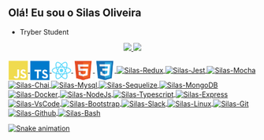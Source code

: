 ## Olá! Eu sou o Silas Oliveira

- Tryber Student

<div align="center">
  <a href="https://github.com/silas-oliveira">
  <img height="180em" src="https://github-readme-stats.vercel.app/api?username=silas-oliveira&show_icons=true&custom_title=GitHub%20Stats&bg_color=30,000304,5d040a,e1001a&title_color=fff&text_color=fff&icon_color=fff"&include_all_commits=true&count_private=true/>
  <img height="180em" src="https://github-readme-stats.vercel.app/api/top-langs/?username=silas-oliveira&layout=compact&langs_count=7&&custom_title=GitHub%20Stats&bg_color=30,000304,5d040a,e1001a&title_color=fff&text_color=fff&icon_color=fff"/>
</div>
  
  <div style="display: inline_block"><br>
  <img align="center" alt="Silas-Js" height="40" width="40" src="https://raw.githubusercontent.com/devicons/devicon/master/icons/javascript/javascript-plain.svg">
  <img align="center" alt="Silas-Ts" height="40" width="40" src="https://raw.githubusercontent.com/devicons/devicon/master/icons/typescript/typescript-plain.svg">
  <img align="center" alt="Silas-React" height="40" width="40" src="https://raw.githubusercontent.com/devicons/devicon/master/icons/react/react-original.svg">
  <img align="center" alt="Silas-HTML" height="40" width="40" src="https://raw.githubusercontent.com/devicons/devicon/master/icons/html5/html5-original.svg">
  <img align="center" alt="Silas-CSS" height="40" width="40" src="https://raw.githubusercontent.com/devicons/devicon/master/icons/css3/css3-original.svg">
  <img align="center" alt="Silas-Redux" height="40" width="40" src="https://cdn.jsdelivr.net/gh/devicons/devicon/icons/redux/redux-original.svg">
  <img align="center" alt="Silas-Jest" height="40" width="40" src="https://cdn.jsdelivr.net/gh/devicons/devicon/icons/jest/jest-plain.svg">
  <img align="center" alt="Silas-Mocha" height="40" width="40" src="https://cdn.jsdelivr.net/gh/devicons/devicon/icons/mocha/mocha-plain.svg">
  <img align="center" alt="Silas-Chai" height="40" width="40" src="https://cdn.svgporn.com/logos/chai.svg">
  <img align="center" alt="Silas-Mysql" height="40" width="40" src="https://cdn.jsdelivr.net/gh/devicons/devicon/icons/mysql/mysql-original-wordmark.svg">
  <img align="center" alt="Silas-Sequelize" height="40" width="40" src="https://cdn.jsdelivr.net/gh/devicons/devicon/icons/sequelize/sequelize-original.svg">
  <img align="center" alt="Silas-MongoDB" height="40" width="40" src="https://cdn.jsdelivr.net/gh/devicons/devicon/icons/mongodb/mongodb-original-wordmark.svg">
  <img align="center" alt="Silas-Docker" height="40" width="40" src="https://cdn.jsdelivr.net/gh/devicons/devicon/icons/docker/docker-original-wordmark.svg">
  <img align="center" alt="Silas-NodeJs" height="40" width="40" src="https://cdn.jsdelivr.net/gh/devicons/devicon/icons/nodejs/nodejs-original-wordmark.svg">
  <img align="center" alt="Silas-Typescript" height="40" width="40" src="https://cdn.jsdelivr.net/gh/devicons/devicon/icons/typescript/typescript-original.svg">
  <img align="center" alt="Silas-Express" height="40" width="40" src="https://cdn.jsdelivr.net/gh/devicons/devicon/icons/express/express-original-wordmark.svg">
  <img align="center" alt="Silas-VsCode" height="40" width="40" src="https://cdn.jsdelivr.net/gh/devicons/devicon/icons/vscode/vscode-original-wordmark.svg">
  <img align="center" alt="Silas-Bootstrap" height="40" width="40" src="https://cdn.jsdelivr.net/gh/devicons/devicon/icons/bootstrap/bootstrap-original.svg">
  <img align="center" alt="Silas-Slack" height="40" width="40" src="https://cdn.jsdelivr.net/gh/devicons/devicon/icons/slack/slack-original.svg">
  <img align="center" alt="Silas-Linux" height="40" width="40" src="https://cdn.jsdelivr.net/gh/devicons/devicon/icons/linux/linux-original.svg">
  <img align="center" alt="Silas-Git" height="40" width="40" src="https://cdn.jsdelivr.net/gh/devicons/devicon/icons/git/git-original-wordmark.svg">
  <img align="center" alt="Silas-Github" height="40" width="40" src="https://cdn.jsdelivr.net/gh/devicons/devicon/icons/github/github-original-wordmark.svg">
  <img align="center" alt="Silas-Bash" height="40" width="40" src="https://cdn.jsdelivr.net/gh/devicons/devicon/icons/bash/bash-plain.svg">
  </div>

<div>
<!--   <a href="https://www.youtube.com/channel/UC_-uuuZbY0AAt9CViNzvc-Q" target="_blank"><img src="https://img.shields.io/badge/YouTube-FF0000?style=for-the-badge&logo=youtube&logoColor=white" target="_blank"></a>
  <a href="https://instagram.com/rafaballerini" target="_blank"><img src="https://img.shields.io/badge/-Instagram-%23E4405F?style=for-the-badge&logo=instagram&logoColor=white" target="_blank"></a>
 	<a href="https://www.twitch.tv/rafaballerinii" target="_blank"><img src="https://img.shields.io/badge/Twitch-9146FF?style=for-the-badge&logo=twitch&logoColor=white" target="_blank"></a>
 <a href="https://discord.gg/wagxzStdcR" target="_blank"><img src="https://img.shields.io/badge/Discord-7289DA?style=for-the-badge&logo=discord&logoColor=white" target="_blank"></a> 
  <a href = "mailto:contatorafaballerini@gmail.com"><img src="https://img.shields.io/badge/-Gmail-%23333?style=for-the-badge&logo=gmail&logoColor=white" target="_blank"></a>
  <a href="https://www.linkedin.com/in/rafaella-ballerini-45875016a" target="_blank"><img src="https://img.shields.io/badge/-LinkedIn-%230077B5?style=for-the-badge&logo=linkedin&logoColor=white" target="_blank"></a>  -->
 
  ![Snake animation](https://github.com/silas-oliveira/silas-oliveira/blob/output/github-contribution-grid-snake.svg)
</div>

</div>
